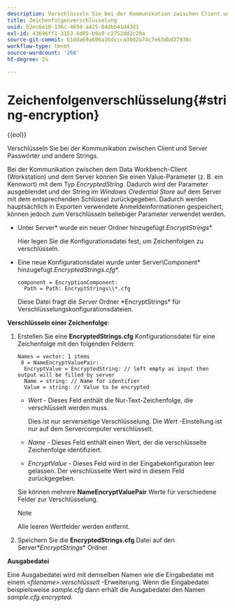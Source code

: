 ```yaml
---
description: Verschlüsseln Sie bei der Kommunikation zwischen Client und Server Passwörter und andere Strings.
title: Zeichenfolgenverschlüsselung
uuid: b2ec6a10-136c-4694-a425-04dbb41d43d1
exl-id: 43696ff1-3153-4d85-b9a9-c2752dd2c29a
source-git-commit: b1dda69a606a16dccca30d2a74c7e63dbd27936c
workflow-type: tm+mt
source-wordcount: '268'
ht-degree: 1%

---
```


# Zeichenfolgenverschlüsselung{#string-encryption}

{{eol}}

Verschlüsseln Sie bei der Kommunikation zwischen Client und Server Passwörter und andere Strings.

Bei der Kommunikation zwischen dem Data Workbench-Client (Workstation) und dem Server können Sie einen Value-Parameter (z. B. ein Kennwort) mit dem Typ *EncryptedString*. Dadurch wird der Parameter ausgeblendet und der String im *Windows Credential Store* auf dem Server mit dem entsprechenden Schlüssel zurückgegeben. Dadurch werden hauptsächlich in Exporten verwendete Anmeldeinformationen gespeichert, können jedoch zum Verschlüsseln beliebiger Parameter verwendet werden.

* Unter Server\* wurde ein neuer Ordner hinzugefügt.*EncryptStrings**.

   Hier legen Sie die Konfigurationsdatei fest, um Zeichenfolgen zu verschlüsseln.

* Eine neue Konfigurationsdatei wurde unter Server\Component\* hinzugefügt.*EncryptedStrings.cfg**.

   ```
   component = EncryptionComponent:
     Path = Path: EncryptStrings\\*.cfg
   ```

   Diese Datei fragt die *Server* Ordner \*EncryptStrings* für Verschlüsselungskonfigurationsdateien.

**Verschlüsseln einer Zeichenfolge**:

1. Erstellen Sie eine **EncryptedStrings.cfg** Konfigurationsdatei für eine Zeichenfolge mit den folgenden Feldern:

   ```
   Names = vector: 1 items
    0 = NameEncryptValuePair:
     EncryptValue = EncryptedString: // left empty as input then output will be filled by server
     Name = string: // Name for identifier 
     Value = string: // Value to be encrypted
   ```

   * *Wert* - Dieses Feld enthält die Nur-Text-Zeichenfolge, die verschlüsselt werden muss.

      Dies ist nur serverseitige Verschlüsselung. Die *Wert* -Einstellung ist nur auf dem Servercomputer verschlüsselt.

   * *Name* - Dieses Feld enthält einen Wert, der die verschlüsselte Zeichenfolge identifiziert.
   * *EncryptValue* - Dieses Feld wird in der Eingabekonfiguration leer gelassen. Der verschlüsselte Wert wird in diesem Feld zurückgegeben.

   Sie können mehrere **NameEncryptValuePair** Werte für verschiedene Felder zur Verschlüsselung.

   >[!NOTE]
   >
   >Alle leeren Wertfelder werden entfernt.

1. Speichern Sie die **EncryptedStrings.cfg** Datei auf den Server\**EncryptStrings** Ordner.

**Ausgabedatei**

Eine Ausgabedatei wird mit demselben Namen wie die Eingabedatei mit einem &lt;*filename*>.*verschlüsselt* -Erweiterung. Wenn die Eingabedatei beispielsweise *sample.cfg* dann erhält die Ausgabedatei den Namen *sample.cfg.encrypted*.
